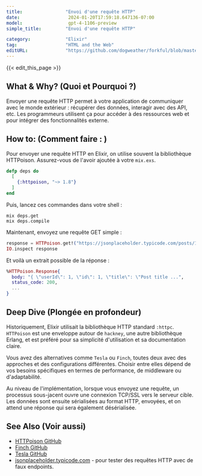```yaml
---
title:                "Envoi d'une requête HTTP"
date:                  2024-01-20T17:59:18.647136-07:00
model:                 gpt-4-1106-preview
simple_title:         "Envoi d'une requête HTTP"

category:             "Elixir"
tag:                  "HTML and the Web"
editURL:              "https://github.com/dogweather/forkful/blob/master/content/fr/elixir/sending-an-http-request.md"
---
```


{{< edit_this_page >}}

## What & Why? (Quoi et Pourquoi ?)
Envoyer une requête HTTP permet à votre application de communiquer avec le monde extérieur : récupérer des données, interagir avec des API, etc. Les programmeurs utilisent ça pour accéder à des ressources web et pour intégrer des fonctionnalités externe.

## How to: (Comment faire : )
Pour envoyer une requête HTTP en Elixir, on utilise souvent la bibliothèque HTTPoison. Assurez-vous de l'avoir ajoutée à votre `mix.exs`.

```elixir
defp deps do
  [
    {:httpoison, "~> 1.8"}
  ]
end
```

Puis, lancez ces commandes dans votre shell :

```shell
mix deps.get
mix deps.compile
```

Maintenant, envoyez une requête GET simple :

```elixir
response = HTTPoison.get!("https://jsonplaceholder.typicode.com/posts/1")
IO.inspect response
```

Et voilà un extrait possible de la réponse :

```elixir
%HTTPoison.Response{
  body: "{ \"userId\": 1, \"id\": 1, \"title\": \"Post title ...",
  status_code: 200,
  ...
}
```

## Deep Dive (Plongée en profondeur)
Historiquement, Elixir utilisait la bibliothèque HTTP standard `:httpc`. `HTTPoison` est une enveloppe autour de `hackney`, une autre bibliothèque Erlang, et est préféré pour sa simplicité d'utilisation et sa documentation claire.

Vous avez des alternatives comme `Tesla` ou `Finch`, toutes deux avec des approches et des configurations différentes. Choisir entre elles dépend de vos besoins spécifiques en termes de performance, de middleware ou d'adaptabilité.

Au niveau de l'implémentation, lorsque vous envoyez une requête, un processus sous-jacent ouvre une connexion TCP/SSL vers le serveur cible. Les données sont ensuite sérialisées au format HTTP, envoyées, et on attend une réponse qui sera également désérialisée.

## See Also (Voir aussi)
- [HTTPoison GitHub](https://github.com/edgurgel/httpoison)
- [Finch GitHub](https://github.com/sneako/finch)
- [Tesla GitHub](https://github.com/teamon/tesla)
- [jsonplaceholder.typicode.com](https://jsonplaceholder.typicode.com/) - pour tester des requêtes HTTP avec de faux endpoints.
